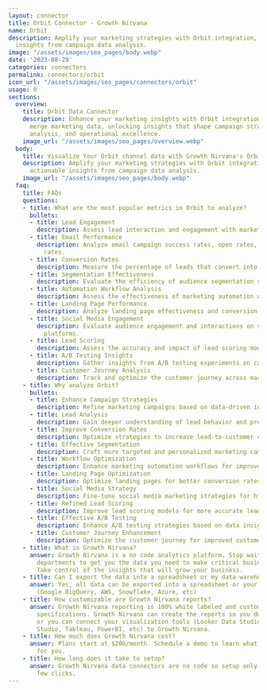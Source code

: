 ```yaml
---
layout: connector
title: Orbit Connector - Growth Nirvana
name: Orbit
description: Amplify your marketing strategies with Orbit integration, gaining actionable
  insights from campaign data analysis.
image: "/assets/images/seo_pages/body.webp"
date: '2023-08-29'
categories: connectors
permalink: connectors/orbit
icon_url: "/assets/images/seo_pages/connectors/orbit"
usage: 0
sections:
  overview:
    title: Orbit Data Connector
    description: Enhance your marketing insights with Orbit integration. Seamlessly
      merge marketing data, unlocking insights that shape campaign strategies, lead
      analysis, and operational excellence.
    image_url: "/assets/images/seo_pages/overview.webp"
  body:
    title: Visualize Your Orbit channel data with Growth Nirvana's Orbit Connector
    description: Amplify your marketing strategies with Orbit integration, gaining
      actionable insights from campaign data analysis.
    image_url: "/assets/images/seo_pages/body.webp"
  faq:
    title: FAQs
    questions:
    - title: What are the most popular metrics in Orbit to analyze?
      bullets:
      - title: Lead Engagement
        description: Assess lead interaction and engagement with marketing materials.
      - title: Email Performance
        description: Analyze email campaign success rates, open rates, and click-through
          rates.
      - title: Conversion Rates
        description: Measure the percentage of leads that convert into customers.
      - title: Segmentation Effectiveness
        description: Evaluate the efficiency of audience segmentation strategies.
      - title: Automation Workflow Analysis
        description: Assess the effectiveness of marketing automation workflows.
      - title: Landing Page Performance
        description: Analyze landing page effectiveness and conversion rates.
      - title: Social Media Engagement
        description: Evaluate audience engagement and interactions on social media
          platforms.
      - title: Lead Scoring
        description: Assess the accuracy and impact of lead scoring models.
      - title: A/B Testing Insights
        description: Gather insights from A/B testing experiments on campaigns.
      - title: Customer Journey Analysis
        description: Track and optimize the customer journey across marketing touchpoints.
    - title: Why analyze Orbit?
      bullets:
      - title: Enhance Campaign Strategies
        description: Refine marketing campaigns based on data-driven insights.
      - title: Lead Analysis
        description: Gain deeper understanding of lead behavior and preferences.
      - title: Improve Conversion Rates
        description: Optimize strategies to increase lead-to-customer conversion rates.
      - title: Effective Segmentation
        description: Craft more targeted and personalized marketing campaigns.
      - title: Workflow Optimization
        description: Enhance marketing automation workflows for improved results.
      - title: Landing Page Optimization
        description: Optimize landing pages for better conversion rates.
      - title: Social Media Strategy
        description: Fine-tune social media marketing strategies for higher engagement.
      - title: Refined Lead Scoring
        description: Improve lead scoring models for more accurate lead prioritization.
      - title: Effective A/B Testing
        description: Enhance A/B testing strategies based on data insights.
      - title: Customer Journey Enhancement
        description: Optimize the customer journey for improved customer experiences.
    - title: What is Growth Nirvana?
      answer: Growth Nirvana is a no code analytics platform. Stop waiting for other
        departments to get you the data you need to make critical business decisions.
        Take control of the insights that will grow your business.
    - title: Can I export the data into a spreadsheet or my data warehouse?
      answer: Yes, all data can be exported into a spreadsheet or your data warehouse
        (Google BigQuery, AWS, Snowflake, Azure, etc)
    - title: How customizable are Growth Nirvana reports?
      answer: Growth Nirvana reporting is 100% white labeled and customized to your
        specifications. Growth Nirvana can create the reports so you don’t have to
        or you can connect your visualization tools (Looker Data Studio/Google Data
        Studio, Tableau, PowerBI, etc) to Growth Nirvana.
    - title: How much does Growth Nirvana cost?
      answer: Plans start at $200/month. Schedule a demo to learn what plan is best
        for you.
    - title: How long does it take to setup?
      answer: Growth Nirvana data connectors are no code so setup only requires a
        few clicks.
---
```

